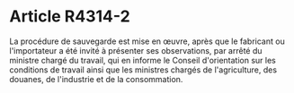 # Article R4314-2

La procédure de sauvegarde est mise en œuvre, après que le fabricant ou l'importateur a été invité à présenter ses observations, par arrêté du ministre chargé du travail, qui en informe le Conseil d'orientation sur les conditions de travail ainsi que les ministres chargés de l'agriculture, des douanes, de l'industrie et de la consommation.